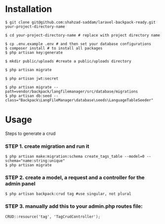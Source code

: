 # Installation

```
$ git clone git@github.com:shahzad-saddam/laravel-backpack-ready.git your-project-directory-name

$ cd your-project-directory-name # replace with project directory name

$ cp .env.example .env # and then set your database configurations
$ composer install # to install all packages
$ php artisan key:generate

$ mkdir public/uploads #create a public/uploads directory

$ php artisan migrate

$ php artisan jwt:secret

$ php artisan migrate --path=vendor/backpack/langfilemanager/src/database/migrations
$ php artisan db:seed --class="Backpack\LangFileManager\database\seeds\LanguageTableSeeder"
```



# Usage

Steps to generate a crud 
### STEP 1. create migration and run it
```
$ php artisan make:migration:schema create_tags_table --model=0 --schema="name:string:unique"
$ php artisan migrate
```

### STEP 2. create a model, a request and a controller for the admin panel
```
$ php artisan backpack:crud tag #use singular, not plural
```

### STEP 3. manually add this to your admin.php routes file:
```
CRUD::resource('tag', 'TagCrudController'); 
```

